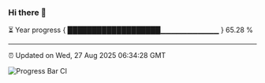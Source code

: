 ### Hi there 👋

⏳ Year progress { ███████████████████▁▁▁▁▁▁▁▁▁▁▁ } 65.28 %

---

⏰ Updated on Wed, 27 Aug 2025 06:34:28 GMT

![Progress Bar CI](https://github.com/ZhaoGui/ZhaoGui/workflows/Progress%20Bar%20CI/badge.svg)
